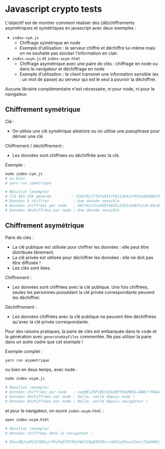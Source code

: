 # Javascript crypto tests

L'objectif est de montrer comment réaliser des (dé)chiffrements asymétriques et symétriques en javascript avec deux exemples :
* `index-sym.js` 
  * Chiffrage symétrique en node
  * Exemple d'utilisation : le serveur chiffre et déchiffre lui-même mais on ne souhaite pas stocker l'information en clair.
* `index-asym.js` et `index-asym.html`
  * Chiffrage asymétrique avec une paire de clés : chiffrage en node ou dans le navigateur et déchiffrage en node
  * Exemple d'utilisation : le client transmet une information sensible (ex : un mot de passe) au serveur qui est le seul à pouvoir la déchiffrer.

Aucune librairie complémentaire n'est nécessaire, ni pour node, ni pour le navigateur.

## Chiffrement symétrique

Clé :
* On utilise une clé symétrique aléatoire ou on utilise une passphrase pour dériver une clé.

Chiffrement /  déchiffrement :
* Les données sont chiffrées ou déchiffrée avec la clé.

Exemple :
```sh
node index-sym.js
# ou bien
# yarn run symetrique

# Résultat (exemple)
# Clé AES-256 générée         : f24270c17f4fa831f5611304c2f653a8b806376946b7cf92b49212a72525c1bd
# Données à chiffrer           : Une donnée sensible
# Données chiffrées par node   : 661fe2cfce289fe8d513d211a46fc2c8:84cd5d7e614ba3d2b86122a02fff1f7fcdaaf638
# Données déchiffrées par node : Une donnée sensible
```

## Chiffrement asymétrique

Paire de clés :
* La clé publique est utilisée pour chiffrer les données : elle peut être distribuée librement.
* La clé privée est utilisée pour déchiffrer les données : elle ne doit pas être diffusée !
* Les clés sont liées.

Chiffrement :
* Les données sont chiffrées avec la clé publique. Une fois chiffrées, seules les personnes possédant la clé privée correspondante peuvent les déchiffrer.

Déchiffrement :
* Les données chiffrées avec la clé publique ne peuvent être déchiffrées qu'avec la clé privée correspondante.

Pour des raisons pratiques, la paire de clés est embarquée dans le code et la génération avec `generateKeyFiles` commentée. Ne pas utiliser la paire dans un autre cadre que cet exemple !

Exemple complet :
```sh
yarn run asymetrique
```

ou bien en deux temps, avec node :
```sh
node index-asym.js

# Résultat (exemple)
# Données chiffrées par node   : xquM8lZhPi0Etd19zRPfhVeM05La4WEr+TKQA4zuuJB1tKMMqPLstSDvuluKmSWn7QaNsIIoU4pIOcDax31xVCgCZT5VrhhbqZUB4XXJEI32O//hdq/9OU6arXePOzxx/5IhCVRlr7Vsb/jEtsyp+Bf9A4GxLlzLVYi5V37PSERGn2OkPz3VSP7VdQ6NSjSt5DQSoAfyY0RL1H/wE4A5GkUa7uCDVuDzeGSpqzKF3TjsNN62I1YCp5nHaZdr81H/ySJT4g+lbkf14FCZv1Ik4HPcfUY2QGP2ISeLqXAWa6BlBduHMPE8yywsUrU6r9CCCTIb+h0HG0saJa3ZKVBNng==
# Données déchiffrées par node : Hello, world depuis node !
# Données déchiffrées par node : Hello, world depuis navigateur !
```

et pour le navigateur, on ouvre `index-asym.html` :
```sh
open index-asym.html

# Résultat (exemple)
# Données chiffrées dans le navigateur :

# DXvxdBJiuM1lGTB8ujrFKuPq3lR7XQsYWStS9p0Z6S0nc/nD41yd3ouz2Sw+j7pA4HH2jVaueAu9z+ukV0iImg6DnN9lw73dp2RyrO43vuczVnA+2s4FkmN9tFkIx5dKPQrdVjaP/7QDxHYWG26exmN+MybWqkdXr7b6OW6KcDG8xw5zzwSRcOBNR1y5cWPBM24jQq4WdU6Eqrt2x2qm4vekCXYqhO14FXasemDyRwXbxfI1WM53mXEYTaU4JzQjQKJct0iqW1Rq58elMbiCNiBXis8Tof1QvsUV4cr/x0uLvVRC6wabt180IimwU71mH+CqYWV79N/Djn+tWFME5g==
```
